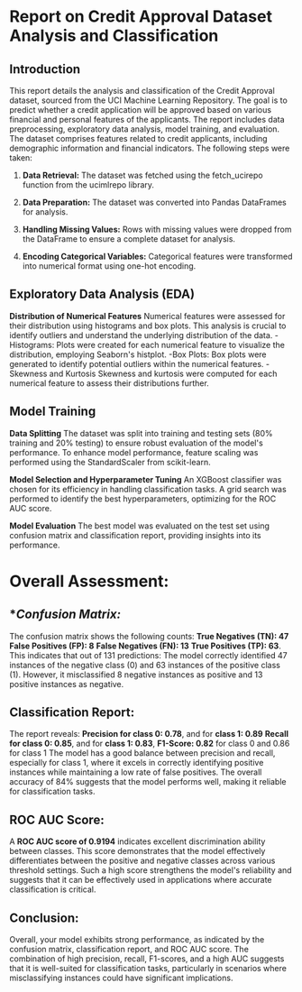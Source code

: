 # **Report on Credit Approval Dataset Analysis and Classification**

## Introduction

This report details the analysis and classification of the Credit Approval dataset, sourced from the UCI Machine Learning Repository. 
The goal is to predict whether a credit application will be approved based on various financial and personal features of the applicants. 
The report includes data preprocessing, exploratory data analysis, model training, and evaluation.
The dataset comprises features related to credit applicants, including demographic information and financial indicators. The following steps were taken:

1. **Data Retrieval:** The dataset was fetched using the fetch_ucirepo function from the ucimlrepo library.

2. **Data Preparation:** The dataset was converted into Pandas DataFrames for analysis.
   
3. **Handling Missing Values:** Rows with missing values were dropped from the DataFrame to ensure a complete dataset for analysis.
4. **Encoding Categorical Variables:** Categorical features were transformed into numerical format using one-hot encoding.

## Exploratory Data Analysis (EDA)
**Distribution of Numerical Features**
Numerical features were assessed for their distribution using histograms and box plots. 
This analysis is crucial to identify outliers and understand the underlying distribution of the data.
-Histograms: Plots were created for each numerical feature to visualize the distribution, employing Seaborn's histplot.
-Box Plots: Box plots were generated to identify potential outliers within the numerical features.
-Skewness and Kurtosis
Skewness and kurtosis were computed for each numerical feature to assess their distributions further.

## Model Training
**Data Splitting**
The dataset was split into training and testing sets (80% training and 20% testing) to ensure robust evaluation of the model's performance.
To enhance model performance, feature scaling was performed using the StandardScaler from scikit-learn.

**Model Selection and Hyperparameter Tuning**
An XGBoost classifier was chosen for its efficiency in handling classification tasks. 
A grid search was performed to identify the best hyperparameters, optimizing for the ROC AUC score.

**Model Evaluation**
The best model was evaluated on the test set using confusion matrix and classification report, providing insights into its performance.

# **Overall Assessment:**
## **Confusion Matrix:*

The confusion matrix shows the following counts: **True Negatives (TN): 47** **False Positives (FP): 8** **False Negatives (FN): 13** **True Positives (TP): 63**. This indicates that out of 131 predictions: The model correctly identified 47 instances of the negative class (0) and 63 instances of the positive class (1). However, it misclassified 8 negative instances as positive and 13 positive instances as negative.

## **Classification Report:**
The report reveals: **Precision for class 0: 0.78**, and for **class 1: 0.89** **Recall for class 0: 0.85**, and for **class 1: 0.83**, **F1-Score: 0.82** for class 0 and 0.86 for class 1 The model has a good balance between precision and recall, especially for class 1, where it excels in correctly identifying positive instances while maintaining a low rate of false positives. The overall accuracy of 84% suggests that the model performs well, making it reliable for classification tasks.

## **ROC AUC Score:**
A **ROC AUC score of 0.9194** indicates excellent discrimination ability between classes. This score demonstrates that the model effectively differentiates between the positive and negative classes across various threshold settings. Such a high score strengthens the model's reliability and suggests that it can be effectively used in applications where accurate classification is critical.

## **Conclusion:**
Overall, your model exhibits strong performance, as indicated by the confusion matrix, classification report, and ROC AUC score. The combination of high precision, recall, F1-scores, and a high AUC suggests that it is well-suited for classification tasks, particularly in scenarios where misclassifying instances could have significant implications.
